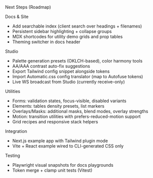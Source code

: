 Next Steps (Roadmap)

Docs & Site
- Add searchable index (client search over headings + filenames)
- Persistent sidebar highlighting + collapse groups
- MDX shortcodes for utility demo grids and prop tables
- Theming switcher in docs header

Studio
- Palette generation presets (OKLCH-based), color harmony tools
- AA/AAA contrast auto-fix suggestions
- Export Tailwind config snippet alongside tokens
- Import Automatic.css config translator (map to Autofuse tokens)
- Live WS broadcast from Studio (currently receive-only)

Utilities
- Forms: validation states, focus-visible, disabled variants
- Elements: tables density presets, list markers
- Overlays/Masks: additional masks, blend modes, overlay strengths
- Motion: transition utilities with prefers-reduced-motion support
- Grid recipes and responsive stack helpers

Integration
- Next.js example app with Tailwind plugin mode
- Vite + React example wired to CLI-generated CSS only

Testing
- Playwright visual snapshots for docs playgrounds
- Token merge + clamp unit tests (Vitest)

